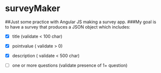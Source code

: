 # surveyMaker

##Just some practice with Angular JS making a survey app. 
###My goal is to have a survey that produces a JSON object which includes:
- [x] title (validate < 100 char)
- [x] pointvalue ( validate > 0)
- [x] description ( validate < 500 char)
- [ ] one or more questions (validate presence of 1+ question)
 
 
